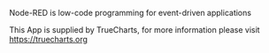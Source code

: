

Node-RED is low-code programming for event-driven applications

This App is supplied by TrueCharts, for more information please visit https://truecharts.org
